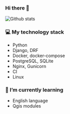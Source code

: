 ### Hi there 👋

<!--
**2artem/2artem** is a ✨ _special_ ✨ repository because its `README.md` (this file) appears on your GitHub profile.

Here are some ideas to get you started:

- 🔭 I’m currently working on ...
- 🌱 I’m currently learning ...
- 👯 I’m looking to collaborate on ...
- 🤔 I’m looking for help with ...
- 💬 Ask me about ...
- 📫 How to reach me: ...
- 😄 Pronouns: ...
- ⚡ Fun fact: ...
[![Top Languages](https://github-readme-stats.vercel.app/api/top-langs/?username=2artem&layout=compact)]()
-->

![Github stats](https://github-readme-stats.vercel.app/api?username=2artem&show_icons=true&include_all_commits=true&count_private=true)

### 💻 My technology stack
 - Python
 - Django, DRF
 - Docker, docker-compose
 - PostgreSQL, SQLite
 - Nginx, Gunicorn
 - CI
 - Linux

### 🌱 I’m currently learning
 - English language
 - Qgis modules
